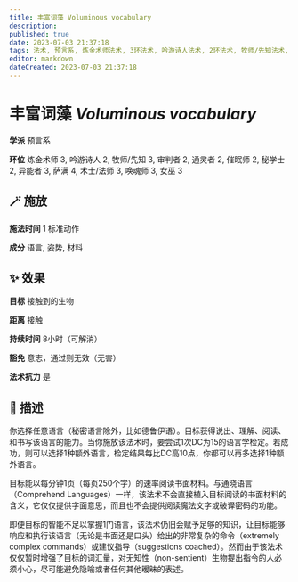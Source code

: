 ```yaml
---
title: 丰富词藻 Voluminous vocabulary
description: 
published: true
date: 2023-07-03 21:37:18
tags: 法术, 预言系, 炼金术师法术, 3环法术, 吟游诗人法术, 2环法术, 牧师/先知法术, 审判者法术, 通灵者法术, 催眠师法术, 秘学士法术, 异能者法术, 萨满法术, 4环法术, 术士/法师法术, 唤魂师法术, 女巫法术
editor: markdown
dateCreated: 2023-07-03 21:37:18
---
```


# **丰富词藻** *Voluminous vocabulary*

**学派** 预言系 

**环位** 炼金术师 3, 吟游诗人 2, 牧师/先知 3, 审判者 2, 通灵者 2, 催眠师 2, 秘学士 2, 异能者 3, 萨满 4, 术士/法师 3, 唤魂师 3, 女巫 3

## 🪄 施放

**施法时间** 1 标准动作

**成分** 语言, 姿势, 材料

## ✨ 效果 

**目标** 接触到的生物 

**距离** 接触  

**持续时间** 8小时（可解消） 

**豁免** 意志，通过则无效（无害）

**法术抗力** 是

## 📖 描述

你选择任意语言（秘密语言除外，比如德鲁伊语）。目标获得说出、理解、阅读、和书写该语言的能力。当你施放该法术时，要尝试1次DC为15的语言学检定。若成功，则可以选择1种额外语言，检定结果每比DC高10点，你都可以再多选择1种额外语言。

目标能以每分钟1页（每页250个字）的速率阅读书面材料。与通晓语言（Comprehend Languages）一样，该法术不会直接植入目标阅读的书面材料的含义，它仅仅提供字面意思，而且也不会提供阅读魔法文字或破译密码的功能。

即便目标的智能不足以掌握1门语言，该法术仍旧会赋予足够的知识，让目标能够响应和执行该语言（无论是书面还是口头）给出的非常复杂的命令（extremely complex commands）或建议指导（suggestions coached）。然而由于该法术仅仅暂时增强了目标的词汇量，对无知性（non-sentient）生物提出指令的人必须小心，尽可能避免隐喻或者任何其他暧昧的表述。
    